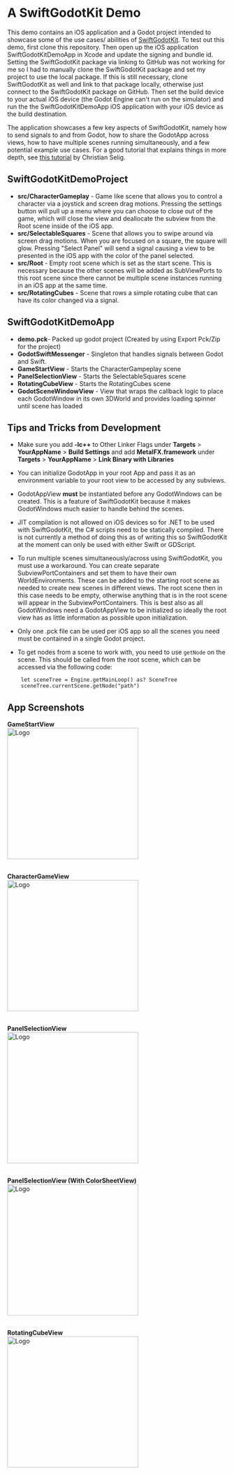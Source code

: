 # A SwiftGodotKit Demo

This demo contains an iOS application and a Godot project intended to showcase some of the use cases/ abilities of [SwiftGodotKit](https://github.com/migueldeicaza/SwiftGodotKit). To test out this demo, first clone this repository. Then open up the iOS application SwiftGodotKitDemoApp in Xcode and update the signing and bundle id. Setting the SwiftGodotKit package via linking to GitHub was not working for me so I had to manually clone the SwiftGodotKit package and set my project to use the local package. If this is still necessary, clone SwiftGodotKit as well and link to that package locally, otherwise just connect to the SwiftGodotKit package on GitHub. Then set the build device to your actual iOS device (the Godot Engine can't run on the simulator) and run the the SwiftGodotKitDemoApp iOS application with your iOS device as the build destination.

The application showcases a few key aspects of SwiftGodotKit, namely how to send signals to and from Godot, how to share the GodotApp across views, how to have multiple scenes running simultaneously, and a few potential example use cases. For a good tutorial that explains things in more depth, see [this tutorial](https://christianselig.com/2025/05/godot-ios-interop/) by Christian Selig.

## SwiftGodotKitDemoProject
- **src/CharacterGameplay** - Game like scene that allows you to control a character via a joystick and screen drag motions. Pressing the settings button will pull up a menu where you can choose to close out of the game, which will close the view and deallocate the subview from the Root scene inside of the iOS app.
- **src/SelectableSquares** - Scene that allows you to swipe around via screen drag motions. When you are focused on a square, the square will glow. Pressing "Select Panel" will send a signal causing a view to be presented in the iOS app with the color of the panel selected.
- **src/Root** - Empty root scene which is set as the start scene. This is necessary because the other scenes will be added as SubViewPorts to this root scene since there cannot be multiple scene instances running in an iOS app at the same time.
- **src/RotatingCubes** - Scene that rows a simple rotating cube that can have its color changed via a signal.

## SwiftGodotKitDemoApp
- **demo.pck**-  Packed up godot project (Created by using Export Pck/Zip for the project)
- **GodotSwiftMessenger** - Singleton that handles signals between Godot and Swift.
- **GameStartView** - Starts the CharacterGampeplay scene
- **PanelSelectionView** - Starts the SelectableSquares scene
- **RotatingCubeView** - Starts the RotatingCubes scene
- **GodotSceneWindowView** - View that wraps the callback logic to place each GodotWindow in its own 3DWorld and provides loading spinner until scene has loaded

## Tips and Tricks from Development
- Make sure you add **-lc++** to Other Linker Flags under **Targets** > **YourAppName** > **Build Settings** and add **MetalFX.framework** under **Targets** > **YourAppName** > **Link Binary with Libraries**
- You can initialize GodotApp in your root App and pass it as an environment variable to your root view to be accessed by any subviews.
- GodotAppView **must** be instantiated before any GodotWindows can be created. This is a feature of SwiftGodotKit because it makes GodotWindows much easier to handle behind the scenes.
- JIT compilation is not allowed on iOS devices so for .NET to be used with SwiftGodotKit, the C# scripts need to be statically compiled. There is not currently a method of doing this as of writing this so SwiftGodotKit at the moment can only be used with either Swift or GDScript.
- To run multiple scenes simultaneously/across using SwiftGodotKit, you must use a workaround. You can create separate SubviewPortContainers and set them to have their own WorldEnvironments. These can be added to the starting root scene  as needed to create new scenes in different views. The root scene then in this case needs to be empty, otherwise anything that is in the root scene will appear in the SubviewPortContainers. This is best also as all GodotWindows need a GodotAppView to be initialized so ideally the root view has as little information as possible upon initialization.
- Only one .pck file can be used per iOS app so all the scenes you need must be contained in a single Godot project.
- To get nodes from a scene to work with, you need to use `getNode` on the scene. This should be called from the root scene, which can be accessed via the following code:

       let sceneTree = Engine.getMainLoop() as? SceneTree
       sceneTree.currentScene.getNode("path")

## App Screenshots
**GameStartView**
<br><img src="Docs/OpenGameButton.PNG" alt="Logo" width="300"/><br><br>

**CharacterGameView**
<br><img src="Docs/CharacterGame.PNG" alt="Logo" width="300"/><br><br>

**PanelSelectionView**
<br><img src="Docs/PanelSelection.PNG" alt="Logo" width="300"/><br><br>

**PanelSelectionView (With ColorSheetView)**
<br><img src="Docs/SelectedPanel.PNG" alt="Logo" width="300"/><br><br>

**RotatingCubeView**
<br><img src="Docs/RotatingCubes.PNG" alt="Logo" width="300"/><br><br>

